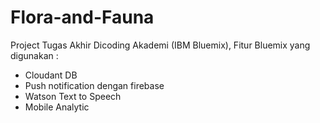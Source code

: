  # Flora-and-Fauna
Project Tugas Akhir Dicoding Akademi (IBM Bluemix), Fitur Bluemix yang digunakan :
- Cloudant DB
- Push notification dengan firebase
- Watson Text to Speech
- Mobile Analytic
